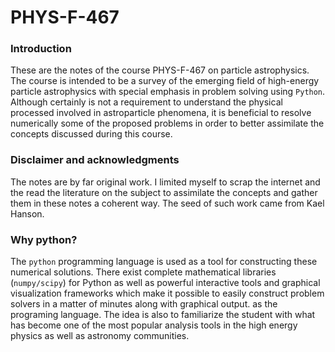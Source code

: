 # PHYS-F-467

### Introduction

These are the notes of the course PHYS-F-467 on particle astrophysics.
The course is intended to be a survey of the emerging field of high-energy particle astrophysics with special emphasis in problem solving using ```Python```. Although certainly is not a requirement to understand the physical processed involved in astroparticle phenomena, it is beneficial to resolve numerically some of the proposed problems in order to better assimilate the concepts discussed during this course.

### Disclaimer and acknowledgments

The notes are by far original work. I limited myself to scrap the internet and the read the literature on the subject to  assimilate the concepts and gather them in these notes a coherent way. The seed of such work came from Kael Hanson.

### Why python?

The ```python``` programming language is used as a tool for constructing these numerical solutions. There exist complete mathematical libraries (```numpy/scipy```) for Python as well as powerful interactive tools and graphical visualization frameworks which make it possible to easily construct problem solvers in a matter of minutes along with graphical output. as the programing language. The idea is also to familiarize the student with what has become one of the most popular analysis tools in the high energy physics as well as astronomy communities.
